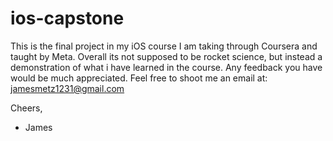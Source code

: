 # ios-capstone
This is the final project in my iOS course I am taking through Coursera and taught by Meta.
 Overall its not supposed to be rocket science, but instead a demonstration of what i have learned in the course. 
 Any feedback you have would be much appreciated. Feel free to shoot me an email at:
 jamesmetz1231@gmail.com
 
 Cheers,
 - James
